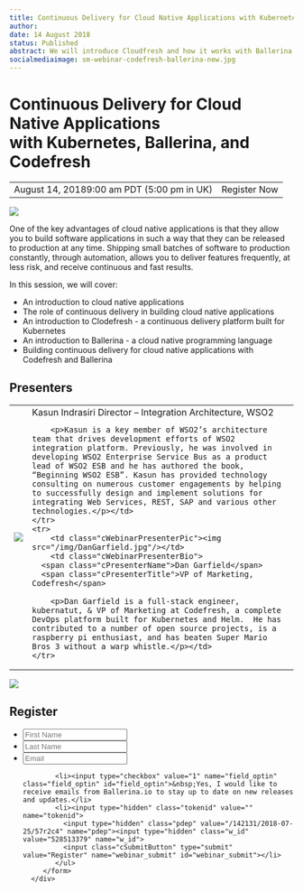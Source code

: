 ```yaml
---
title: Continuous Delivery for Cloud Native Applications with Kubernetes, Ballerina, and Codefresh
author:
date: 14 August 2018
status: Published
abstract: We will introduce Cloudfresh and how it works with Ballerina to build continuous delivery for cloud native applications.
socialmediaimage: sm-webinar-codefresh-ballerina-new.jpg
---
```

<script src="/js/ballerina-form.js?03"></script><link rel="stylesheet" href="/css/webinar-page.css"></link>

# Continuous Delivery for Cloud Native Applications <br/>with Kubernetes, Ballerina, and Codefresh

<table class="cEventTable">
    <tr>
        <td class="cEventDateContainer"><span class="cEventDate">August 14, 2018</span>9:00 am PDT (5:00 pm in UK)</td>
        <td class="cEventURL"><a class="cEventRegistration" data-toggle="modal" data-target="#webinar_registration" target="_blank" id="iRegisterNow">Register Now</a></td>
    </tr>
</table>

<a href="https://codefresh.io/" target="_blank"><img class="cInlineLogo" src="/img/codefresh-logo-300x145.png"/></a>

One of the key advantages of cloud native applications is that they allow you to build software applications in such a way that they can be released to production at any time. Shipping small batches of software to production constantly, through automation, allows you to deliver features frequently, at less risk, and receive continuous and fast results.

In this session, we will cover:

<ul>
<li>An introduction to cloud native applications</li>
<li>The role of continuous delivery in building cloud native applications</li>
<li>An introduction to Clodefresh - a continuous delivery platform built for Kubernetes</li>
<li>An introduction to Ballerina - a cloud native programming language</li>
<li>Building continuous delivery for cloud native applications with Codefresh and Ballerina</li>


</ul>


## Presenters

<table class="cWebinarPresenter">
    <tr>
        <td class="cWebinarPresenterPic"><img src="//con.ballerina.io/wp-content/themes/ballerinacon/images/speakers/kasun.jpg"/></td>
        <td class="cWebinarPresenterBio">
      <span class="cPresenterName">Kasun Indrasiri</span>
      <span class="cPresenterTitle">Director – Integration Architecture, WSO2</span>

        <p>Kasun is a key member of WSO2’s architecture team that drives development efforts of WSO2 integration platform. Previously, he was involved in developing WSO2 Enterprise Service Bus as a product lead of WSO2 ESB and he has authored the book, “Beginning WSO2 ESB”. Kasun has provided technology consulting on numerous customer engagements by helping to successfully design and implement solutions for integrating Web Services, REST, SAP and various other technologies.</p></td>
    </tr>
    <tr>
        <td class="cWebinarPresenterPic"><img src="/img/DanGarfield.jpg"/></td>
        <td class="cWebinarPresenterBio">
      <span class="cPresenterName">Dan Garfield</span>
      <span class="cPresenterTitle">VP of Marketing, Codefresh</span>

        <p>Dan Garfield is a full-stack engineer, kubernatut, & VP of Marketing at Codefresh, a complete DevOps platform built for Kubernetes and Helm.  He has contributed to a number of open source projects, is a raspberry pi enthusiast, and has beaten Super Mario Bros 3 without a warp whistle.</p></td>
    </tr>
</table>

<div id="webinar_registration" class="modal fade" role="dialog">
<div class="modal-dialog">
   <div class="modal-content">
      <div class="col-xs-12 col-sm-12 com-md-12 col-lg-12 cWebinarForm">
            <img class="cCloseButton" data-dismiss="modal" src="/img/close.svg"/>
         <h2>Register </h2>
         <form name="webinarForm" method="post" action="" id="webinarForm">
             <ul>
            <li><input type="text" maxlength="50" value="" name="first_name" placeholder="First Name" title="First Name" class="cTextfieldstyle contact_first_name"></li>
            <li><input type="text" maxlength="50" value="" name="last_name" placeholder="Last Name" title="Last Name" class="cTextfieldstyle contact_last_name"></li>
            <li><input type="text" maxlength="50" value="" name="email" placeholder="Email" title="Email" class="cTextfieldstyle contact_email"></li>

            <li><input type="checkbox" value="1" name="field_optin" class="field_optin" id="field_optin">&nbsp;Yes, I would like to receive emails from Ballerina.io to stay up to date on new releases and updates.</li>
            <li><input type="hidden" class="tokenid" value="" name="tokenid">
              <input type="hidden" class="pdep" value="/142131/2018-07-25/57r2c4" name="pdep"><input type="hidden" class="w_id" value="528513379" name="w_id">
              <input class="cSubmitButton" type="submit" value="Register" name="webinar_submit" id="webinar_submit"></li>
            </ul>
         </form>
      </div>
</div>
</div>
</div>
